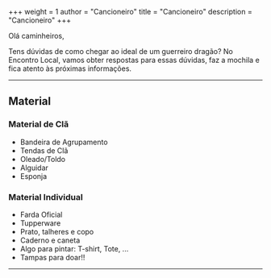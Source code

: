 +++
weight = 1
author = "Cancioneiro"
title = "Cancioneiro" 
description = "Cancioneiro" 
+++

Olá caminheiros,

Tens dúvidas de como chegar ao ideal de um guerreiro dragão? 
No Encontro Local,  vamos obter respostas para essas dúvidas, faz a mochila e fica atento às próximas informações.

---

## Material

### Material de Clã
- Bandeira de Agrupamento
- Tendas de Clã
- Oleado/Toldo
- Alguidar
- Esponja

### Material Individual
- Farda Oficial
- Tupperware
- Prato, talheres e copo
- Caderno e caneta
- Algo para pintar: T-shirt, Tote, ...
- Tampas para doar!!

---
